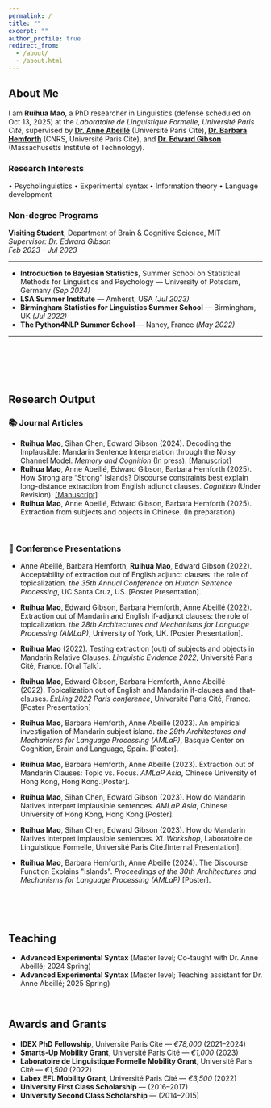 ```yaml
---
permalink: /
title: ""
excerpt: ""
author_profile: true
redirect_from: 
  - /about/
  - /about.html
---
```


<h2 id="about-me">About Me</h2>

I am **Ruihua Mao**, a PhD researcher in Linguistics (defense scheduled on Oct 13, 2025) at the *Laboratoire de Linguistique Formelle*, *Université Paris Cité*, supervised by [**Dr. Anne Abeillé**](<http://www.llf.cnrs.fr/fr/Gens/Abeille>) (Université Paris Cité), [**Dr. Barbara Hemforth**](http://www.llf.cnrs.fr/fr/Gens/Hemforth) (CNRS, Université Paris Cité), and [**Dr. Edward Gibson**](https://tedlab.mit.edu/ted.html) (Massachusetts Institute of Technology).


### Research Interests
<div class="justify-text">
• Psycholinguistics  • Experimental syntax  • Information theory  • Language development
</div>


### Non-degree Programs

**Visiting Student**, Department of Brain & Cognitive Science, MIT  
*Supervisor: Dr. Edward Gibson*  
_Feb 2023 – Jul 2023_

---

- **Introduction to Bayesian Statistics**, Summer School on Statistical Methods for Linguistics and Psychology — University of Potsdam, Germany *(Sep 2024)*
- **LSA Summer Institute** — Amherst, USA *(Jul 2023)*
- **Birmingham Statistics for Linguistics Summer School** — Birmingham, UK *(Jul 2022)*
- **The Python4NLP Summer School** — Nancy, France *(May 2022)*





---
<br><br><br><br>

<h2 id="research-output">Research Output</h2> 

### 📚 Journal Articles

<ul class="journal-list">
<li><strong>Ruihua Mao</strong>, Sihan Chen, Edward Gibson (2024). Decoding the Implausible: Mandarin Sentence Interpretation through the Noisy Channel Model. <em>Memory and Cognition</em> (In press). <a href="https://drive.google.com/file/d/1WIAd69J_L-6Tr5ymlA-gOrsuk2xQnLTR/view?usp=sharing">[Manuscript]</a></li>

<li><strong>Ruihua Mao</strong>, Anne Abeillé, Edward Gibson, Barbara Hemforth (2025). How Strong are “Strong” Islands? Discourse constraints best explain long-distance extraction from English adjunct clauses. <em>Cognition</em> (Under Revision). <a href="https://drive.google.com/file/d/1c1BmYLJfVu70xcKtZvrq4Ln-xHAhFjNw/view?usp=share_link">[Manuscript]</a></li>

<li><strong>Ruihua Mao</strong>, Anne Abeillé, Edward Gibson, Barbara Hemforth (2025). Extraction from subjects and objects in Chinese. (In preparation)</li>
</ul>
<br>

### 🎤 Conference Presentations

- Anne Abeillé, Barbara Hemforth, **Ruihua Mao**, Edward Gibson (2022). Acceptability of extraction out of English adjunct clauses: the role of topicalization. *the 35th Annual Conference on Human Sentence Processing*, UC Santa Cruz, US. [Poster Presentation].

- **Ruihua Mao**, Edward Gibson, Barbara Hemforth, Anne Abeillé (2022). Extraction out of Mandarin and English if-adjunct clauses: the role of topicalization. *the 28th Architectures and Mechanisms for Language Processing (AMLaP)*, University of York, UK. [Poster Presentation].

- **Ruihua Mao** (2022). Testing extraction (out) of subjects and objects in Mandarin Relative Clauses. *Linguistic Evidence 2022*, Université Paris Cité, France. [Oral Talk].
  
- **Ruihua Mao**, Edward Gibson, Barbara Hemforth, Anne Abeillé (2022). Topicalization out of English and Mandarin if-clauses and that-clauses. *ExLing 2022 Paris conference*, Université Paris Cité, France. [Poster Presentation]

- **Ruihua Mao**, Barbara Hemforth, Anne Abeillé (2023). An empirical investigation of Mandarin subject island. *the 29th Architectures and Mechanisms for Language Processing (AMLaP)*, Basque Center on Cognition, Brain and Language, Spain. [Poster].
  
- **Ruihua Mao**, Barbara Hemforth, Anne Abeillé (2023). Extraction out of Mandarin Clauses: Topic vs. Focus. *AMLaP Asia*, Chinese University of Hong Kong, Hong Kong.[Poster].

- **Ruihua Mao**, Sihan Chen, Edward Gibson (2023). How do Mandarin Natives interpret implausible sentences. *AMLaP Asia*, Chinese University of Hong Kong, Hong Kong.[Poster].
  
- **Ruihua Mao**, Sihan Chen, Edward Gibson (2023). How do Mandarin Natives interpret implausible sentences. *XL Workshop*, Laboratoire de Linguistique Formelle, Université Paris Cité.[Internal Presentation].

- **Ruihua Mao**, Barbara Hemforth, Anne Abeillé (2024). The Discourse Function Explains "Islands". *Proceedings of the 30th Architectures and Mechanisms for Language Processing (AMLaP)* [Poster].
  

<br><br><br>
## Teaching

- **Advanced Experimental Syntax** (Master level; Co-taught with Dr. Anne Abeillé; 2024 Spring)  
- **Advanced Experimental Syntax** (Master level; Teaching assistant for Dr. Anne Abeillé; 2025 Spring)

<br>

## Awards and Grants

- **IDEX PhD Fellowship**, Université Paris Cité — *€78,000* (2021–2024)  
- **Smarts-Up Mobility Grant**, Université Paris Cité — *€1,000* (2023)  
- **Laboratoire de Linguistique Formelle Mobility Grant**, Université Paris Cité — *€1,500* (2022)  
- **Labex EFL Mobility Grant**, Université Paris Cité — *€3,500* (2022)  
- **University First Class Scholarship** — (2016–2017)  
- **University Second Class Scholarship** — (2014–2015)
